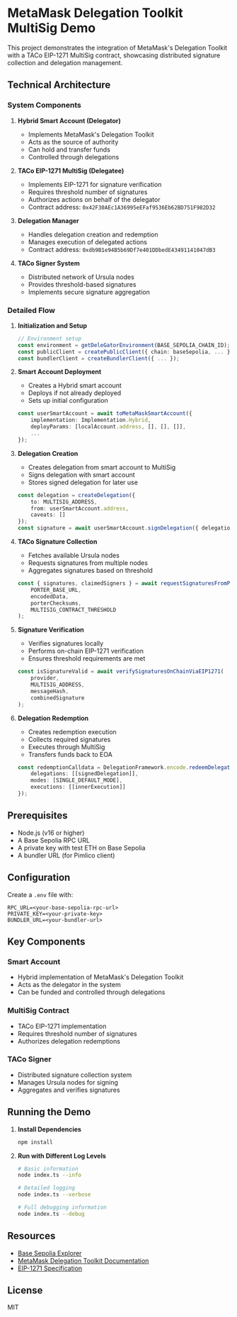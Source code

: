# MetaMask Delegation Toolkit MultiSig Demo

This project demonstrates the integration of MetaMask's Delegation Toolkit with a TACo EIP-1271 MultiSig contract, showcasing distributed signature collection and delegation management.

## Technical Architecture

### System Components

1. **Hybrid Smart Account (Delegator)**
   - Implements MetaMask's Delegation Toolkit
   - Acts as the source of authority
   - Can hold and transfer funds
   - Controlled through delegations

2. **TACo EIP-1271 MultiSig (Delegatee)**
   - Implements EIP-1271 for signature verification
   - Requires threshold number of signatures
   - Authorizes actions on behalf of the delegator
   - Contract address: `0x42F30AEc1A36995eEFaf9536Eb62BD751F982D32`

3. **Delegation Manager**
   - Handles delegation creation and redemption
   - Manages execution of delegated actions
   - Contract address: `0xdb9B1e94B5b69Df7e401DDbedE43491141047dB3`

4. **TACo Signer System**
   - Distributed network of Ursula nodes
   - Provides threshold-based signatures
   - Implements secure signature aggregation

### Detailed Flow

1. **Initialization and Setup**
   ```typescript
   // Environment setup
   const environment = getDeleGatorEnvironment(BASE_SEPOLIA_CHAIN_ID);
   const publicClient = createPublicClient({ chain: baseSepolia, ... });
   const bundlerClient = createBundlerClient({ ... });
   ```

2. **Smart Account Deployment**
   - Creates a Hybrid smart account
   - Deploys if not already deployed
   - Sets up initial configuration
   ```typescript
   const userSmartAccount = await toMetaMaskSmartAccount({
       implementation: Implementation.Hybrid,
       deployParams: [localAccount.address, [], [], []],
       ...
   });
   ```

3. **Delegation Creation**
   - Creates delegation from smart account to MultiSig
   - Signs delegation with smart account
   - Stores signed delegation for later use
   ```typescript
   const delegation = createDelegation({
       to: MULTISIG_ADDRESS,
       from: userSmartAccount.address,
       caveats: []
   });
   const signature = await userSmartAccount.signDelegation({ delegation });
   ```

4. **TACo Signature Collection**
   - Fetches available Ursula nodes
   - Requests signatures from multiple nodes
   - Aggregates signatures based on threshold
   ```typescript
   const { signatures, claimedSigners } = await requestSignaturesFromPorter(
       PORTER_BASE_URL,
       encodedData,
       porterChecksums,
       MULTISIG_CONTRACT_THRESHOLD
   );
   ```

5. **Signature Verification**
   - Verifies signatures locally
   - Performs on-chain EIP-1271 verification
   - Ensures threshold requirements are met
   ```typescript
   const isSignatureValid = await verifySignaturesOnChainViaEIP1271(
       provider,
       MULTISIG_ADDRESS,
       messageHash,
       combinedSignature
   );
   ```

6. **Delegation Redemption**
   - Creates redemption execution
   - Collects required signatures
   - Executes through MultiSig
   - Transfers funds back to EOA
   ```typescript
   const redemptionCalldata = DelegationFramework.encode.redeemDelegations({
       delegations: [[signedDelegation]],
       modes: [SINGLE_DEFAULT_MODE],
       executions: [[innerExecution]]
   });
   ```



## Prerequisites

- Node.js (v16 or higher)
- A Base Sepolia RPC URL
- A private key with test ETH on Base Sepolia
- A bundler URL (for Pimlico client)

## Configuration

Create a `.env` file with:
```env
RPC_URL=<your-base-sepolia-rpc-url>
PRIVATE_KEY=<your-private-key>
BUNDLER_URL=<your-bundler-url>
```

## Key Components

### Smart Account
- Hybrid implementation of MetaMask's Delegation Toolkit
- Acts as the delegator in the system
- Can be funded and controlled through delegations

### MultiSig Contract
- TACo EIP-1271 implementation
- Requires threshold number of signatures
- Authorizes delegation redemptions

### TACo Signer
- Distributed signature collection system
- Manages Ursula nodes for signing
- Aggregates and verifies signatures

## Running the Demo

1. **Install Dependencies**
   ```bash
   npm install
   ```

2. **Run with Different Log Levels**
   ```bash
   # Basic information
   node index.ts --info

   # Detailed logging
   node index.ts --verbose

   # Full debugging information
   node index.ts --debug
   ```

## Resources

- [Base Sepolia Explorer](https://sepolia.basescan.org)
- [MetaMask Delegation Toolkit Documentation](https://docs.metamask.io/guide/delegation-toolkit)
- [EIP-1271 Specification](https://eips.ethereum.org/EIPS/eip-1271)

## License

MIT 